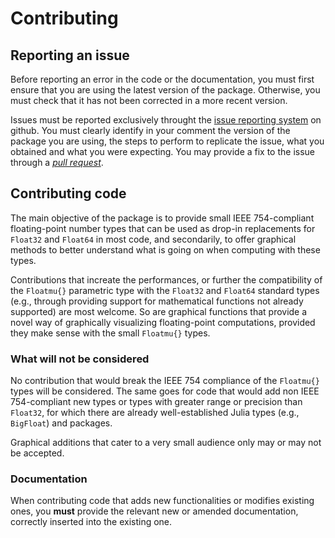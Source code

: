 # Contributing

## Reporting an issue

Before reporting an error in the code or the documentation, you must first ensure that you are using the latest version of the package. Otherwise, you must check that it has not been corrected in a more recent version.

Issues must be reported exclusively throught the [issue reporting system](https://github.com/goualard-f/MicroFloatingPoints.jl/issues) on github. You must clearly identify in your comment the version of the package you are using, the steps to perform to replicate the issue, what you obtained and what you were expecting. You may provide a fix to the issue through a *[pull request](https://docs.github.com/en/issues/tracking-your-work-with-issues/linking-a-pull-request-to-an-issue)*.

## Contributing code

The main objective of the package is to provide small IEEE 754-compliant floating-point number types that can be used as drop-in replacements for `Float32` and `Float64` in most code, and secondarily, to offer graphical methods to better understand what is going on when computing with these types. 

Contributions that increate the performances, or further the compatibility of the `Floatmu{}` parametric type with the `Float32` and `Float64` standard types (e.g., through providing support for mathematical functions not already supported) are most welcome. So are graphical functions that provide a novel way of graphically visualizing floating-point computations, provided they make sense with the small `Floatmu{}` types.

### What will not be considered

No contribution that would break the IEEE 754 compliance of the `Floatmu{}` types will be considered. The same goes for code that would add non IEEE 754-compliant new types or types with greater range or precision than `Float32`, for which there are already well-established Julia types (e.g., `BigFloat`) and packages.

Graphical additions that cater to a very small audience only may or may not be accepted.

### Documentation

When contributing code that adds new functionalities or modifies existing ones, you **must** provide the relevant new or amended documentation, correctly inserted into the existing one. 
